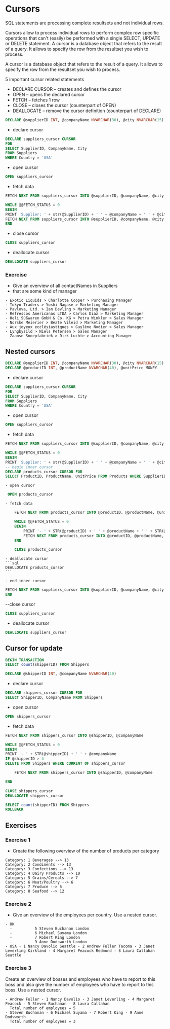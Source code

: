 # Cursors

SQL statements are processing complete resultsets and not individual rows.

Cursors allow to process individual rows to perform complex row specific
operations that can't (easily) be performed with a single SELECT, UPDATE or DELETE statement.
A cursor is a database object that refers to the result of a query.
It allows to specify the row from the resultset you wish to process.

A cursor is a database object that refers to the result of a query.
It allows to specify the row from the resultset you wish to process.

5 important cursor related statements

- DECLARE CURSOR – creates and defines the cursor
- OPEN – opens the declared cursor
- FETCH – fetches 1 row
- CLOSE – closes the cursor (counterpart of OPEN)
- DEALLOCATE – remove the cursor definition (counterpart of DECLARE)

```sql
DECLARE @supplierID INT, @companyName NVARCHAR(30), @city NVARCHAR(15)
```

- declare cursor

```sql
DECLARE suppliers_cursor CURSOR
FOR
SELECT SupplierID, CompanyName, City
FROM Suppliers
WHERE Country = 'USA'
```

- open cursor

```sql
OPEN suppliers_cursor
```

- fetch data

```sql
FETCH NEXT FROM suppliers_cursor INTO @supplierID, @companyName, @city

WHILE @@FETCH_STATUS = 0
BEGIN
PRINT 'Supplier: ' + str(@SupplierID) + ' ' + @companyName + ' ' + @city
FETCH NEXT FROM suppliers_cursor INTO @supplierID, @companyName, @city
END
```

- close cursor

```sql
CLOSE suppliers_cursor
```

- deallocate cursor

```sql
DEALLOCATE suppliers_cursor
```

### Exercise

- Give an overview of all contactNames in Suppliers
- that are some kind of manager

```
- Exotic Liquids > Charlotte Cooper > Purchasing Manager
- Tokyo Traders > Yoshi Nagase > Marketing Manager
- Pavlova, Ltd. > Ian Devling > Marketing Manager
- Refrescos Americanas LTDA > Carlos Diaz > Marketing Manager
- Heli Süßwaren GmbH & Co. KG > Petra Winkler > Sales Manager
- Norske Meierier > Beate Vileid > Marketing Manager
- Aux joyeux ecclésiastiques > Guylène Nodier > Sales Manager
- Lyngbysild > Niels Petersen > Sales Manager
- Zaanse Snoepfabriek > Dirk Luchte > Accounting Manager
```

## Nested cursors

```sql
DECLARE @supplierID INT, @companyName NVARCHAR(30), @city NVARCHAR(15)
DECLARE @productID INT, @productName NVARCHAR(40), @unitPrice MONEY
```

- declare cursor

```sql
DECLARE suppliers_cursor CURSOR
FOR
SELECT SupplierID, CompanyName, City
FROM Suppliers
WHERE Country = 'USA'
```

- open cursor

```sql
OPEN suppliers_cursor
```

- fetch data

```sql
FETCH NEXT FROM suppliers_cursor INTO @supplierID, @companyName, @city

WHILE @@FETCH_STATUS = 0
BEGIN
PRINT 'Supplier: ' + str(@SupplierID) + ' ' + @companyName + ' ' + @city
-- begin inner cursor
DECLARE products_cursor CURSOR FOR
SELECT ProductID, ProductName, UnitPrice FROM Products WHERE SupplierID = @supplierID
```

    - open cursor

```sql
 OPEN products_cursor
```

    - fetch data

```sql
    FETCH NEXT FROM products_cursor INTO @productID, @productName, @unitPrice

    WHILE @@FETCH_STATUS = 0
    BEGIN
    	PRINT '- ' + STR(@productID) + ' ' + @productName + ' ' + STR(@unitPrice) + 'EUR'
    	FETCH NEXT FROM products_cursor INTO @productID, @productName, @unitPrice
    END

    CLOSE products_cursor
```

    - deallocate cursor
    ```sql
    DEALLOCATE products_cursor
    ```

    - end inner cursor

```sql
FETCH NEXT FROM suppliers_cursor INTO @supplierID, @companyName, @city
END
```

--close cursor

```sql
CLOSE suppliers_cursor
```

- deallocate cursor

```sql
DEALLOCATE suppliers_cursor
```

## Cursor for update

```sql
BEGIN TRANSACTION
SELECT count(shipperID) FROM Shippers

DECLARE @shipperID INT, @companyName NVARCHAR(40)
```

- declare cursor

```sql
DECLARE shippers_cursor CURSOR FOR
SELECT ShipperID, CompanyName FROM Shippers
```

- open cursor

```sql
OPEN shippers_cursor
```

- fetch data

```sql
FETCH NEXT FROM shippers_cursor INTO @shipperID, @companyName

WHILE @@FETCH_STATUS = 0
BEGIN
PRINT '- ' + STR(@shipperID) + ' ' + @companyName
IF @shipperID > 4
DELETE FROM Shippers WHERE CURRENT OF shippers_cursor

    FETCH NEXT FROM shippers_cursor INTO @shipperID, @companyName

END

CLOSE shippers_cursor
DEALLOCATE shippers_cursor

SELECT count(shipperID) FROM Shippers
ROLLBACK
```

## Exercises

### Exercise 1

- Create the following overview of the number of products per category

```
Category: 1 Beverages --> 13
Category: 2 Condiments --> 13
Category: 3 Confections --> 13
Category: 4 Dairy Products --> 10
Category: 5 Grains/Cereals --> 7
Category: 6 Meat/Poultry --> 6
Category: 7 Produce --> 5
Category: 8 Seafood --> 12
```

### Exercise 2

- Give an overview of the employees per country. Use a nested cursor.

```
- UK
  -          5 Steven Buchanan London
  -          6 Michael Suyama London
  -          7 Robert King London
  -          9 Anne Dodsworth London
- USA - 1 Nancy Davolio Seattle - 2 Andrew Fuller Tacoma - 3 Janet Leverling Kirkland - 4 Margaret Peacock Redmond - 8 Laura Callahan Seattle

```

### Exercise 3

Create an overview of bosses and employees who have
to report to this boss and
also give the number of employees who have to report to this boss.
Use a nested cursor.

```
- Andrew Fuller - 1 Nancy Davolio - 3 Janet Leverling - 4 Margaret Peacock - 5 Steven Buchanan - 8 Laura Callahan
  Total number of employees = 5
- Steven Buchanan - 6 Michael Suyama - 7 Robert King - 9 Anne Dodsworth
  Total number of employees = 3
```
